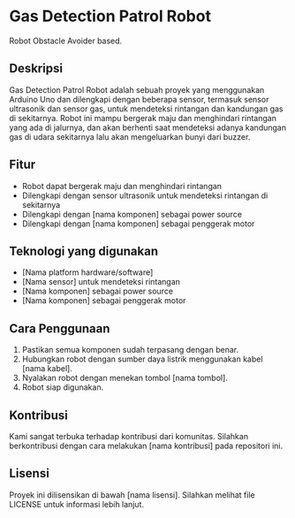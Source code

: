 # Gas Detection Patrol Robot

Robot Obstacle Avoider based.

## Deskripsi

Gas Detection Patrol Robot adalah sebuah proyek yang menggunakan Arduino Uno dan dilengkapi dengan beberapa sensor, termasuk sensor ultrasonik dan sensor gas, untuk mendeteksi rintangan dan kandungan gas di sekitarnya. Robot ini mampu bergerak maju dan menghindari rintangan yang ada di jalurnya, dan akan berhenti saat mendeteksi adanya kandungan gas di udara sekitarnya lalu akan mengeluarkan bunyi dari buzzer.

## Fitur

- Robot dapat bergerak maju dan menghindari rintangan
- Dilengkapi dengan sensor ultrasonik untuk mendeteksi rintangan di sekitarnya
- Dilengkapi dengan [nama komponen] sebagai power source
- Dilengkapi dengan [nama komponen] sebagai penggerak motor

## Teknologi yang digunakan

- [Nama platform hardware/software]
- [Nama sensor] untuk mendeteksi rintangan
- [Nama komponen] sebagai power source
- [Nama komponen] sebagai penggerak motor

## Cara Penggunaan

1. Pastikan semua komponen sudah terpasang dengan benar.
2. Hubungkan robot dengan sumber daya listrik menggunakan kabel [nama kabel].
3. Nyalakan robot dengan menekan tombol [nama tombol].
4. Robot siap digunakan.

## Kontribusi

Kami sangat terbuka terhadap kontribusi dari komunitas. Silahkan berkontribusi dengan cara melakukan [nama kontribusi] pada repositori ini.

## Lisensi

Proyek ini dilisensikan di bawah [nama lisensi]. Silahkan melihat file LICENSE untuk informasi lebih lanjut.
